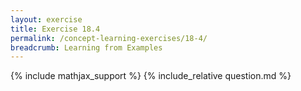 ```yaml
---
layout: exercise
title: Exercise 18.4
permalink: /concept-learning-exercises/18-4/
breadcrumb: Learning from Examples
---
```


{% include mathjax_support %}
{% include_relative question.md %}
